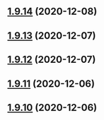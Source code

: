 ## [1.9.14](https://github.com/dds/aoc2020/compare/v1.9.13...v1.9.14) (2020-12-08)



## [1.9.13](https://github.com/dds/aoc2020/compare/v1.9.12...v1.9.13) (2020-12-07)



## [1.9.12](https://github.com/dds/aoc2020/compare/v1.9.11...v1.9.12) (2020-12-07)



## [1.9.11](https://github.com/dds/aoc2020/compare/v1.9.10...v1.9.11) (2020-12-06)



## [1.9.10](https://github.com/dds/aoc2020/compare/v1.9.9...v1.9.10) (2020-12-06)



